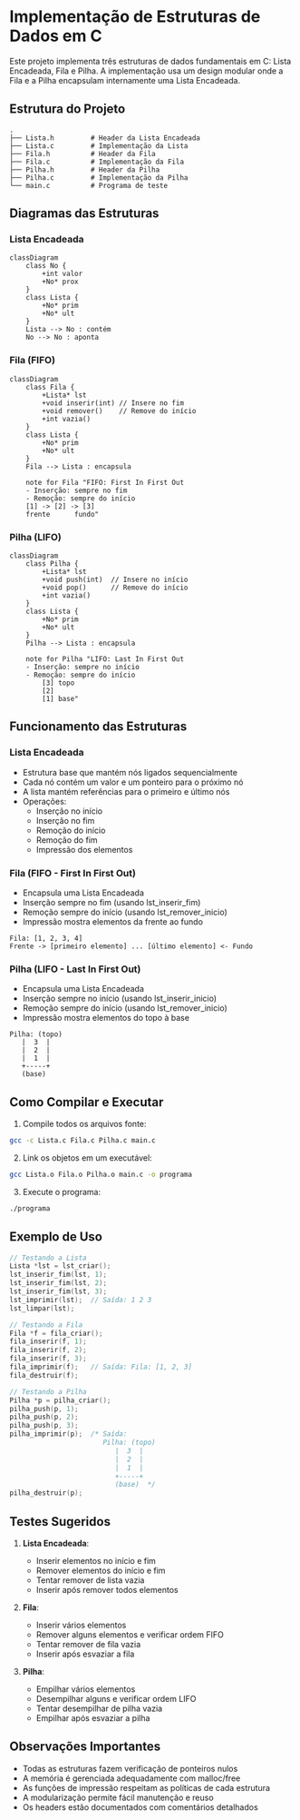 # Implementação de Estruturas de Dados em C

Este projeto implementa três estruturas de dados fundamentais em C: Lista Encadeada, Fila e Pilha. A implementação usa um design modular onde a Fila e a Pilha encapsulam internamente uma Lista Encadeada.

## Estrutura do Projeto

```
.
├── Lista.h         # Header da Lista Encadeada
├── Lista.c         # Implementação da Lista
├── Fila.h          # Header da Fila
├── Fila.c          # Implementação da Fila
├── Pilha.h         # Header da Pilha
├── Pilha.c         # Implementação da Pilha
└── main.c          # Programa de teste
```

## Diagramas das Estruturas

### Lista Encadeada

```mermaid
classDiagram
    class No {
        +int valor
        +No* prox
    }
    class Lista {
        +No* prim
        +No* ult
    }
    Lista --> No : contém
    No --> No : aponta
```

### Fila (FIFO)

```mermaid
classDiagram
    class Fila {
        +Lista* lst
        +void inserir(int) // Insere no fim
        +void remover()    // Remove do início
        +int vazia()
    }
    class Lista {
        +No* prim
        +No* ult
    }
    Fila --> Lista : encapsula

    note for Fila "FIFO: First In First Out
    - Inserção: sempre no fim
    - Remoção: sempre do início
    [1] -> [2] -> [3]
    frente      fundo"
```

### Pilha (LIFO)

```mermaid
classDiagram
    class Pilha {
        +Lista* lst
        +void push(int)  // Insere no início
        +void pop()      // Remove do início
        +int vazia()
    }
    class Lista {
        +No* prim
        +No* ult
    }
    Pilha --> Lista : encapsula

    note for Pilha "LIFO: Last In First Out
    - Inserção: sempre no início
    - Remoção: sempre do início
        [3] topo
        [2]
        [1] base"
```

## Funcionamento das Estruturas

### Lista Encadeada
- Estrutura base que mantém nós ligados sequencialmente
- Cada nó contém um valor e um ponteiro para o próximo nó
- A lista mantém referências para o primeiro e último nós
- Operações:
  - Inserção no início
  - Inserção no fim
  - Remoção do início
  - Remoção do fim
  - Impressão dos elementos

### Fila (FIFO - First In First Out)
- Encapsula uma Lista Encadeada
- Inserção sempre no fim (usando lst_inserir_fim)
- Remoção sempre do início (usando lst_remover_inicio)
- Impressão mostra elementos da frente ao fundo
```
Fila: [1, 2, 3, 4]
Frente -> [primeiro elemento] ... [último elemento] <- Fundo
```

### Pilha (LIFO - Last In First Out)
- Encapsula uma Lista Encadeada
- Inserção sempre no início (usando lst_inserir_inicio)
- Remoção sempre do início (usando lst_remover_inicio)
- Impressão mostra elementos do topo à base
```
Pilha: (topo)
   |  3  |
   |  2  |
   |  1  |
   +-----+
   (base)
```

## Como Compilar e Executar

1. Compile todos os arquivos fonte:
```bash
gcc -c Lista.c Fila.c Pilha.c main.c
```

2. Link os objetos em um executável:
```bash
gcc Lista.o Fila.o Pilha.o main.c -o programa
```

3. Execute o programa:
```bash
./programa
```

## Exemplo de Uso

```c
// Testando a Lista
Lista *lst = lst_criar();
lst_inserir_fim(lst, 1);
lst_inserir_fim(lst, 2);
lst_inserir_fim(lst, 3);
lst_imprimir(lst);  // Saída: 1 2 3
lst_limpar(lst);

// Testando a Fila
Fila *f = fila_criar();
fila_inserir(f, 1);
fila_inserir(f, 2);
fila_inserir(f, 3);
fila_imprimir(f);   // Saída: Fila: [1, 2, 3]
fila_destruir(f);

// Testando a Pilha
Pilha *p = pilha_criar();
pilha_push(p, 1);
pilha_push(p, 2);
pilha_push(p, 3);
pilha_imprimir(p);  /* Saída:
                       Pilha: (topo)
                          |  3  |
                          |  2  |
                          |  1  |
                          +-----+
                          (base)  */
pilha_destruir(p);
```

## Testes Sugeridos

1. **Lista Encadeada**:
   - Inserir elementos no início e fim
   - Remover elementos do início e fim
   - Tentar remover de lista vazia
   - Inserir após remover todos elementos

2. **Fila**:
   - Inserir vários elementos
   - Remover alguns elementos e verificar ordem FIFO
   - Tentar remover de fila vazia
   - Inserir após esvaziar a fila

3. **Pilha**:
   - Empilhar vários elementos
   - Desempilhar alguns e verificar ordem LIFO
   - Tentar desempilhar de pilha vazia
   - Empilhar após esvaziar a pilha

## Observações Importantes

- Todas as estruturas fazem verificação de ponteiros nulos
- A memória é gerenciada adequadamente com malloc/free
- As funções de impressão respeitam as políticas de cada estrutura
- A modularização permite fácil manutenção e reuso
- Os headers estão documentados com comentários detalhados